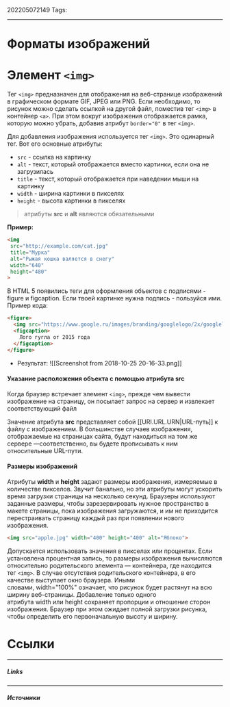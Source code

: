 202205072149
Tags:
___
# Форматы изображений


# Элемент `<img>`
Тег `<img>` предназначен для отображения на веб-странице изображений в графическом формате GIF, JPEG или PNG. Если необходимо, то рисунок можно сделать ссылкой на другой файл, поместив тег `<img>` в контейнер `<a>`. При этом вокруг изображения отображается рамка, которую можно убрать, добавив атрибут `border="0"` в тег `<img>`.

Для добавления изображения используется тег `<img>`. Это одинарный тег. Вот его основные атрибуты:

-   `src` - ссылка на картинку﻿
-   `alt` - текст, который отображается вместо картинки, если она не загрузилась
-   `title` - текст, который отображается при наведении мыши на картинку
-   `width` - ширина картинки в пикселях
-   `height` - высота картинки в пикселях

>атрибуты **src** и **alt** являются обязательными

**Пример:**

```html
<img
 src="http://example.com/cat.jpg"
 title="Мурка"
 alt="Рыжая кошка валяется в снегу"
 width="640"
 height="480"
>
```
В HTML 5 появились теги для оформления объектов ﻿с подписями﻿ - figure и figcaption. Если твоей картинке нужна подпись - пользуйся ими. Пример кода:

```html
<figure>
  <img src="https://www.google.ru/images/branding/googlelogo/2x/googlelogo_color_120x44dp.png﻿">
  <figcaption>
    Лого гугла от ﻿2015 года
  </figcaption>
﻿</figure>
```

- Результат:
![[Screenshot from 2018-10-25 20-16-33.png]]

####  Указание расположения объекта с помощью атрибута src
Когда браузер встречает элемент `<img>`, прежде чем вывести изображение на страницу, он посылает запрос на сервер и извлекает соответствующий файл

Значение атрибута **src** представляет собой [[URI.URL.URN|URL-путь]] к файлу с изображением. В большинстве случаев изображения, отображаемые на страницах сайта, будут находиться на том же сервере —соответственно, вы будете прописывать к ним относительные URL-пути.

#### Размеры изображений
Атрибуты **width** и **height** задают размеры изображения, измеряемые в количестве пикселов. Звучит банально, но эти атрибуты могут ускорить время загрузки страницы на несколько секунд.
Браузеры используют заданные размеры, чтобы зарезервировать нужное пространство в макете страницы, пока изображения загружаются, и им не приходится перестраивать страницу каждый раз при появлении нового изображения. 

```html
<img src="apple.jpg" width="400" height="400" alt="Яблоко">
```

Допускается использовать значения в пикселах или процентах. Если установлена процентная запись, то размеры изображения вычисляются относительно родительского элемента — контейнера, где находится тег `<img>`. В случае отсутствия родительского контейнера, в его качестве выступает окно браузера. Иными словами, width="100%" означает, что рисунок будет растянут на всю ширину веб-страницы. 
Добавление только одного атрибута width или height сохраняет пропорции и отношение сторон изображения. Браузер при этом ожидает полной загрузки рисунка, чтобы определить его первоначальную высоту и ширину.


# Ссылки
___
##### Links


---
##### Источники
